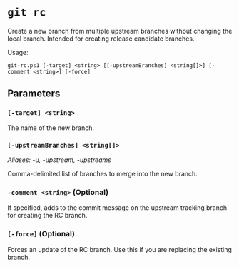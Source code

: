 # `git rc`

Create a new branch from multiple upstream branches without changing the local branch. Intended for creating release candidate branches.

Usage:

    git-rc.ps1 [-target] <string> [[-upstreamBranches] <string[]>] [-comment <string>] [-force]

## Parameters

### `[-target] <string>`

The name of the new branch.

### `[-upstreamBranches] <string[]>`

_Aliases: -u, -upstream, -upstreams_

Comma-delimited list of branches to merge into the new branch.

### `-comment <string>` (Optional)

If specified, adds to the commit message on the upstream tracking branch for creating the RC branch.

### `[-force]` (Optional)

Forces an update of the RC branch. Use this if you are replacing the existing branch.
